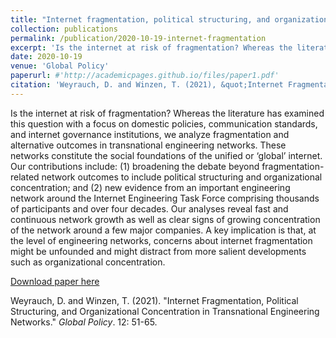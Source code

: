 ```yaml
---
title: "Internet fragmentation, political structuring, and organizational concentration in transnational engineering networks"
collection: publications
permalink: /publication/2020-10-19-internet-fragmentation
excerpt: 'Is the internet at risk of fragmentation? Whereas the literature has examined this question with a focus on domestic policies, communication standards, and internet governance institutions, we analyze fragmentation and alternative outcomes in transnational engineering networks.'
date: 2020-10-19
venue: 'Global Policy'
paperurl: #'http://academicpages.github.io/files/paper1.pdf'
citation: 'Weyrauch, D. and Winzen, T. (2021), &quot;Internet Fragmentation, Political Structuring, and Organizational Concentration in Transnational Engineering Networks.&quot; <i>Global Policy</i>. 12: 51-65.'
---
```


Is the internet at risk of fragmentation? Whereas the literature has examined this question with a focus on domestic policies, communication standards, and internet governance institutions, we analyze fragmentation and alternative outcomes in transnational engineering networks. These networks constitute the social foundations of the unified or ‘global’ internet. Our contributions include: (1) broadening the debate beyond fragmentation-related network outcomes to include political structuring and organizational concentration; and (2) new evidence from an important engineering network around the Internet Engineering Task Force comprising thousands of participants and over four decades. Our analyses reveal fast and continuous network growth as well as clear signs of growing concentration of the network around a few major companies. A key implication is that, at the level of engineering networks, concerns about internet fragmentation might be unfounded and might distract from more salient developments such as organizational concentration.

[Download paper here](https://onlinelibrary.wiley.com/doi/full/10.1111/1758-5899.12873)

Weyrauch, D. and Winzen, T. (2021). &quot;Internet Fragmentation, Political Structuring, and Organizational Concentration in Transnational Engineering Networks.&quot; <i>Global Policy</i>. 12: 51-65.